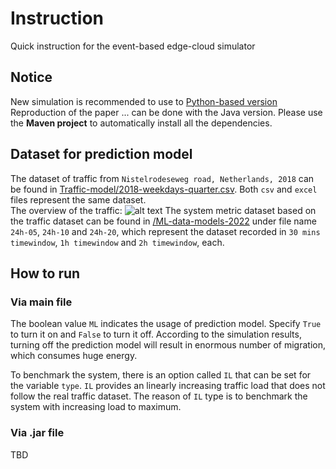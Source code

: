 # Instruction  
Quick instruction for the event-based edge-cloud simulator  

## Notice  
New simulation is recommended to use to [Python-based version](https://github.com/future-internet-lab/edgecloud-simulator)
Reproduction of the paper ... can be done with the Java version. Please use the **Maven project** to automatically install all the dependencies.

## Dataset for prediction model  
The dataset of traffic from `Nistelrodeseweg road, Netherlands, 2018` can be found in [Traffic-model/2018-weekdays-quarter.csv](https://github.com/future-internet-lab/edgecloud-simulator/blob/Java/Traffic-model/2018-weekdays-quarter.csv). Both `csv` and `excel` files represent the same dataset.  
The overview of the traffic: 
![alt text](https://github.com/future-internet-lab/edgecloud-simulator/blob/Java/traffic.PNG "Traffic overview")
The system metric dataset based on the traffic dataset can be found in [/ML-data-models-2022](https://github.com/future-internet-lab/edgecloud-simulator/tree/Java/ML-data-models-2022) under file name `24h-05`, `24h-10` and `24h-20`, which represent the dataset recorded in `30 mins timewindow`, `1h timewindow` and `2h timewindow`, each.  
  
## How to run  
### Via main file  
The boolean value `ML` indicates the usage of prediction model. Specify `True` to turn it on and `False` to turn it off. According to the simulation results, turning off the prediction model will result in enormous number of migration, which consumes huge energy.  
  
To benchmark the system, there is an option called `IL` that can be set for the variable `type`. `IL` provides an linearly increasing traffic load that does not follow the real traffic dataset. The reason of `IL` type is to benchmark the system with increasing load to maximum.  
  
### Via .jar file
TBD